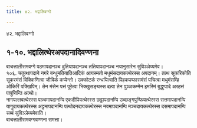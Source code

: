 ```yaml
---
title: ४२. भद्दालिवग्गो

---
```

४२. भद्दालिवग्गो  


## १-१०. भद्दालित्थेरअपदानादिवण्णना

बाचत्तालीसमवग्गे पठमापदानञ्च दुतियापदानञ्च ततियापदानञ्च नयानुसारेन सुविञ्ञेय्यमेव।  
१०६. चतुत्थापदाने नगरे बन्धुमतियातिआदिकं आयस्मतो मधुमंसदायकत्थेरस्स अपदानम्। तत्थ सूकरिकोति सूकरमंसं विक्किणित्वा जीविकं कप्पेन्तो। उक्कोटकं रन्धयित्वाति पिहकपप्फासमंसं पचित्वा मधुमंसम्हि ओकिरिं पक्खिपिम्। तेन मंसेन पत्तं पूरेत्वा भिक्खुसङ्घस्स दत्वा तेन पुञ्ञकम्मेन इमस्मिं बुद्धुप्पादे अरहत्तं पापुणिन्ति अत्थो।  
नागपल्लवत्थेरस्स पञ्चमापदानम्पि एकदीपियत्थेरस्स छट्ठापदानम्पि उच्छङ्गपुप्फियत्थेरस्स सत्तमापदानम्पि यागुदायकत्थेरस्स अट्ठमापदानम्पि पत्थोदनदायकत्थेरस्स नवमापदानम्पि मञ्चदायकत्थेरस्स दसमापदानम्पि सब्बं सुविञ्ञेय्यमेवाति।  
बाचत्तालीसमवग्गवण्णना समत्ता।  